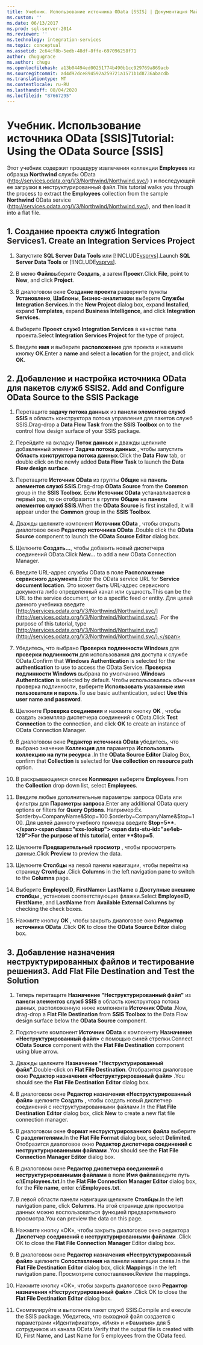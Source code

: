 ```yaml
---
title: Учебник. Использование источника OData [SSIS] | Документация Майкрософт
ms.custom: ''
ms.date: 06/13/2017
ms.prod: sql-server-2014
ms.reviewer: ''
ms.technology: integration-services
ms.topic: conceptual
ms.assetid: 2c64cf8b-5edb-48df-8ffe-697096258f71
author: chugugrace
ms.author: chugu
ms.openlocfilehash: a13b04494ed00251774b490b1cc929769a869acb
ms.sourcegitcommit: ad4d92dce894592a259721a1571b1d8736abacdb
ms.translationtype: MT
ms.contentlocale: ru-RU
ms.lasthandoff: 08/04/2020
ms.locfileid: "87667295"
---
```

# <a name="tutorial-using-the-odata-source-ssis"></a><span data-ttu-id="ae4eb-102">Учебник. Использование источника OData [SSIS]</span><span class="sxs-lookup"><span data-stu-id="ae4eb-102">Tutorial: Using the OData Source [SSIS]</span></span>
  <span data-ttu-id="ae4eb-103">Этот учебник содержит процедуру извлечения коллекции **Employees** из образца **Northwind** службы OData (http://services.odata.org/V3/Northwind/Northwind.svc/) ) и последующей ее загрузки в неструктурированный файл.</span><span class="sxs-lookup"><span data-stu-id="ae4eb-103">This tutorial walks you through the process to extract the **Employees** collection from the sample **Northwind** OData service (http://services.odata.org/V3/Northwind/Northwind.svc/), and then load it into a flat file.</span></span>  
  
## <a name="1-create-an-integration-services-project"></a><span data-ttu-id="ae4eb-104">1. Создание проекта служб Integration Services</span><span class="sxs-lookup"><span data-stu-id="ae4eb-104">1. Create an Integration Services Project</span></span>  
  
1.  <span data-ttu-id="ae4eb-105">Запустите **SQL Server Data Tools** или [!INCLUDE[vsprvs](../../includes/vsprvs-md.md)].</span><span class="sxs-lookup"><span data-stu-id="ae4eb-105">Launch **SQL Server Data Tools** or [!INCLUDE[vsprvs](../../includes/vsprvs-md.md)].</span></span>  
  
2.  <span data-ttu-id="ae4eb-106">В меню **Файл**выберите **Создать**, а затем **Проект**.</span><span class="sxs-lookup"><span data-stu-id="ae4eb-106">Click **File**, point to **New**, and click **Project**.</span></span>  
  
3.  <span data-ttu-id="ae4eb-107">В диалоговом окне **Создание проекта** разверните пункты **Установлено**, **Шаблоны**, **Бизнес-аналитика**и выберите **Службы Integration Services**.</span><span class="sxs-lookup"><span data-stu-id="ae4eb-107">In the **New Project** dialog box, expand **Installed**, expand **Templates**, expand **Business Intelligence**, and click **Integration Services**.</span></span>  
  
4.  <span data-ttu-id="ae4eb-108">Выберите **Проект служб Integration Services** в качестве типа проекта.</span><span class="sxs-lookup"><span data-stu-id="ae4eb-108">Select **Integration Services Project** for the type of project.</span></span>  
  
5.  <span data-ttu-id="ae4eb-109">Введите **имя** и выберите **расположение** для проекта и нажмите кнопку **ОК**.</span><span class="sxs-lookup"><span data-stu-id="ae4eb-109">Enter a **name** and select a **location** for the project, and click **OK**.</span></span>  
  
## <a name="2-add-and-configure-odata-source-to-the-ssis-package"></a><span data-ttu-id="ae4eb-110">2. Добавление и настройка источника OData для пакетов служб SSIS</span><span class="sxs-lookup"><span data-stu-id="ae4eb-110">2. Add and Configure OData Source to the SSIS Package</span></span>  
  
1.  <span data-ttu-id="ae4eb-111">Перетащите **задачу потока данных** из **панели элементов служб SSIS** в область конструктора потока управления для пакетов служб SSIS.</span><span class="sxs-lookup"><span data-stu-id="ae4eb-111">Drag-drop a **Data Flow Task** from the **SSIS Toolbox** on to the control flow design surface of your SSIS package.</span></span>  
  
2.  <span data-ttu-id="ae4eb-112">Перейдите на вкладку **Поток данных** и дважды щелкните добавленный элемент **Задача потока данных** , чтобы запустить **Область конструктора потока данных**.</span><span class="sxs-lookup"><span data-stu-id="ae4eb-112">Click the **Data Flow** tab, or double click on the newly added **Data Flow Task** to launch the **Data Flow design surface**.</span></span>  
  
3.  <span data-ttu-id="ae4eb-113">Перетащите **Источник OData** из группы **Общие** на **панель элементов служб SSIS**.</span><span class="sxs-lookup"><span data-stu-id="ae4eb-113">Drag-drop **OData Source** from the **Common** group in the **SSIS Toolbox**.</span></span> <span data-ttu-id="ae4eb-114">Если **Источник OData** устанавливается в первый раз, то он отобразится в группе **Общие** на **панели элементов служб SSIS**.</span><span class="sxs-lookup"><span data-stu-id="ae4eb-114">When the **OData Source** is first installed, it will appear under the **Common** group in the **SSIS Toolbox**.</span></span>  
  
4.  <span data-ttu-id="ae4eb-115">Дважды щелкните компонент **Источник OData** , чтобы открыть диалоговое окно **Редактор источника OData** .</span><span class="sxs-lookup"><span data-stu-id="ae4eb-115">Double click the **OData Source** component to launch the **OData Source Editor** dialog box.</span></span>  
  
5.  <span data-ttu-id="ae4eb-116">Щелкните **Создать…**, чтобы добавить новый диспетчера соединений OData.</span><span class="sxs-lookup"><span data-stu-id="ae4eb-116">Click **New...** to add a new OData Connection Manager.</span></span>  
  
6.  <span data-ttu-id="ae4eb-117">Введите URL-адрес службы OData в поле **Расположение сервисного документа**.</span><span class="sxs-lookup"><span data-stu-id="ae4eb-117">Enter the OData service URL for **Service document location**.</span></span> <span data-ttu-id="ae4eb-118">Это может быть URL-адрес сервисного документа либо определенный канал или сущность.</span><span class="sxs-lookup"><span data-stu-id="ae4eb-118">This can be the URL to the service document, or to a specific feed or entity.</span></span> <span data-ttu-id="ae4eb-119">Для целей данного учебника введите [http://services.odata.org/V3/Northwind/Northwind.svc/](http://services.odata.org/V3/Northwind/Northwind.svc/) .</span><span class="sxs-lookup"><span data-stu-id="ae4eb-119">For the purpose of this tutorial, type [http://services.odata.org/V3/Northwind/Northwind.svc/](http://services.odata.org/V3/Northwind/Northwind.svc/).</span></span>  
  
7.  <span data-ttu-id="ae4eb-120">Убедитесь, что выбрано **Проверка подлинности Windows** для **проверки подлинности** для использования для доступа к службе OData.</span><span class="sxs-lookup"><span data-stu-id="ae4eb-120">Confirm that **Windows Authentication** is selected for the **authentication** to use to access the OData Service.</span></span> <span data-ttu-id="ae4eb-121">**Проверка подлинности Windows** выбрана по умолчанию.</span><span class="sxs-lookup"><span data-stu-id="ae4eb-121">**Windows Authentication** is selected by default.</span></span> <span data-ttu-id="ae4eb-122">Чтобы использовалась обычная проверка подлинности, выберите **Использовать указанные имя пользователя и пароль**.</span><span class="sxs-lookup"><span data-stu-id="ae4eb-122">To use basic authentication, select **Use this user name and password**.</span></span>  
  
8.  <span data-ttu-id="ae4eb-123">Щелкните **Проверка соединения** и нажмите кнопку **ОК** , чтобы создать экземпляр диспетчера соединений с OData.</span><span class="sxs-lookup"><span data-stu-id="ae4eb-123">Click **Test Connection** to the connection, and click **OK** to create an instance of OData Connection Manager.</span></span>  
  
9. <span data-ttu-id="ae4eb-124">В диалоговом окне **Редактор источника OData** убедитесь, что выбрано значение **Коллекция** для параметра **Использовать коллекцию на пути ресурса** .</span><span class="sxs-lookup"><span data-stu-id="ae4eb-124">In the **OData Source Editor** Dialog Box, confirm that **Collection** is selected for **Use collection on resource path** option.</span></span>  
  
10. <span data-ttu-id="ae4eb-125">В раскрывающемся списке **Коллекция** выберите **Employees**.</span><span class="sxs-lookup"><span data-stu-id="ae4eb-125">From the **Collection** drop down list, select **Employees**.</span></span>  
  
11. <span data-ttu-id="ae4eb-126">Введите любые дополнительные параметры запроса OData или фильтры для **Параметры запроса**.</span><span class="sxs-lookup"><span data-stu-id="ae4eb-126">Enter any additional OData query options or filters for **Query Options**.</span></span> <span data-ttu-id="ae4eb-127">Например:</span><span class="sxs-lookup"><span data-stu-id="ae4eb-127">Ex.</span></span> <span data-ttu-id="ae4eb-128">$orderby=CompanyName&$top=100.</span><span class="sxs-lookup"><span data-stu-id="ae4eb-128">$orderby=CompanyName&$top=100.</span></span> <span data-ttu-id="ae4eb-129">Для целей данного учебного примера введите **$top=5**.</span><span class="sxs-lookup"><span data-stu-id="ae4eb-129">For the purpose of this tutorial, enter **$top=5**.</span></span>  
  
12. <span data-ttu-id="ae4eb-130">Щелкните **Предварительный просмотр** , чтобы просмотреть данные.</span><span class="sxs-lookup"><span data-stu-id="ae4eb-130">Click **Preview** to preview the data.</span></span>  
  
13. <span data-ttu-id="ae4eb-131">Щелкните **Столбцы** на левой панели навигации, чтобы перейти на страницу **Столбцы** .</span><span class="sxs-lookup"><span data-stu-id="ae4eb-131">Click **Columns** in the left navigation pane to switch to the **Columns** page.</span></span>  
  
14. <span data-ttu-id="ae4eb-132">Выберите **EmployeeID**, **FirstName**и **LastName** в **Доступные внешние столбцы** , установив соответствующие флажки.</span><span class="sxs-lookup"><span data-stu-id="ae4eb-132">Select **EmployeeID**, **FirstName**, and **LastName** from **Available External Columns** by checking the check boxes.</span></span>  
  
15. <span data-ttu-id="ae4eb-133">Нажмите кнопку **ОК** , чтобы закрыть диалоговое окно **Редактор источника OData** .</span><span class="sxs-lookup"><span data-stu-id="ae4eb-133">Click **OK** to close the **OData Source Editor** dialog box.</span></span>  
  
## <a name="3-add-flat-file-destination-and-test-the-solution"></a><span data-ttu-id="ae4eb-134">3. Добавление назначения неструктурированных файлов и тестирование решения</span><span class="sxs-lookup"><span data-stu-id="ae4eb-134">3. Add Flat File Destination and Test the Solution</span></span>  
  
1.  <span data-ttu-id="ae4eb-135">Теперь перетащите **Назначение "Неструктурированный файл"** из **панели элементов служб SSIS** в область конструктора потока данных, расположенную ниже компонента **Источник OData** .</span><span class="sxs-lookup"><span data-stu-id="ae4eb-135">Now, drag-drop a **Flat File Destination** from **SSIS Toolbox** to the Data Flow design surface below the **OData Source** component.</span></span>  
  
2.  <span data-ttu-id="ae4eb-136">Подключите компонент **Источник OData** к компоненту **Назначение «Неструктурированный файл»** с помощью синей стрелки.</span><span class="sxs-lookup"><span data-stu-id="ae4eb-136">Connect **OData Source** component with the **Flat File Destination** component using blue arrow.</span></span>  
  
3.  <span data-ttu-id="ae4eb-137">Дважды щелкните **Назначение "Неструктурированный файл"**.</span><span class="sxs-lookup"><span data-stu-id="ae4eb-137">Double-click on **Flat File Destination**.</span></span> <span data-ttu-id="ae4eb-138">Отобразится диалоговое окно **Редактор назначения «Неструктурированный файл»** .</span><span class="sxs-lookup"><span data-stu-id="ae4eb-138">You should see the **Flat File Destination Editor** dialog box.</span></span>  
  
4.  <span data-ttu-id="ae4eb-139">В диалоговом окне **Редактор назначения «Неструктурированный файл»** щелкните **Создать** , чтобы создать новый диспетчер соединений с неструктурированными файлами.</span><span class="sxs-lookup"><span data-stu-id="ae4eb-139">In the **Flat File Destination Editor** dialog box, click **New** to create a new flat file connection manager.</span></span>  
  
5.  <span data-ttu-id="ae4eb-140">В диалоговом окне **Формат неструктурированного файла** выберите **С разделителями**.</span><span class="sxs-lookup"><span data-stu-id="ae4eb-140">In the **Flat File Format** dialog box, select **Delimited**.</span></span> <span data-ttu-id="ae4eb-141">Отобразится диалоговое окно **Редактор диспетчера соединений с неструктурированными файлами** .</span><span class="sxs-lookup"><span data-stu-id="ae4eb-141">You should see the **Flat File Connection Manager Editor** dialog box.</span></span>  
  
6.  <span data-ttu-id="ae4eb-142">В диалоговом окне **Редактор диспетчера соединений с неструктурированными файлами** в поле **Имя файла**введите путь **c:\Employees.txt**.</span><span class="sxs-lookup"><span data-stu-id="ae4eb-142">In the **Flat File Connection Manager Editor** dialog box, for the **File name**, enter **c:\Employees.txt**.</span></span>  
  
7.  <span data-ttu-id="ae4eb-143">В левой области панели навигации щелкните **Столбцы**.</span><span class="sxs-lookup"><span data-stu-id="ae4eb-143">In the left navigation pane, click **Columns**.</span></span> <span data-ttu-id="ae4eb-144">На этой странице для просмотра данных можно воспользоваться функцией предварительного просмотра.</span><span class="sxs-lookup"><span data-stu-id="ae4eb-144">You can preview the data on this page.</span></span>  
  
8.  <span data-ttu-id="ae4eb-145">Нажмите кнопку «ОК», чтобы закрыть диалоговое окно редактора **Диспетчер соединений с неструктурированными файлами** .</span><span class="sxs-lookup"><span data-stu-id="ae4eb-145">Click OK to close the **Flat File Connection Manager** Editor dialog box.</span></span>  
  
9. <span data-ttu-id="ae4eb-146">В диалоговом окне **Редактор назначения «Неструктурированный файл»** щелкните **Сопоставления** на панели навигации слева.</span><span class="sxs-lookup"><span data-stu-id="ae4eb-146">In the **Flat File Destination Editor** dialog box, click **Mappings** in the left navigation pane.</span></span> <span data-ttu-id="ae4eb-147">Просмотрите сопоставления.</span><span class="sxs-lookup"><span data-stu-id="ae4eb-147">Review the mappings.</span></span>  
  
10. <span data-ttu-id="ae4eb-148">Нажмите кнопку «ОК», чтобы закрыть диалоговое окно **Редактор назначения «Неструктурированный файл»** .</span><span class="sxs-lookup"><span data-stu-id="ae4eb-148">Click OK to close the **Flat File Destination Editor** dialog box.</span></span>  
  
11. <span data-ttu-id="ae4eb-149">Скомпилируйте и выполните пакет служб SSIS.</span><span class="sxs-lookup"><span data-stu-id="ae4eb-149">Compile and execute the SSIS package.</span></span> <span data-ttu-id="ae4eb-150">Убедитесь, что выходной файл создается с параметрами «Идентификатор», «Имя» и «Фамилия» для 5 сотрудников из канала OData.</span><span class="sxs-lookup"><span data-stu-id="ae4eb-150">Verify that the output file is created with ID, First Name, and Last Name for 5 employees from the OData feed.</span></span>  
  
  
